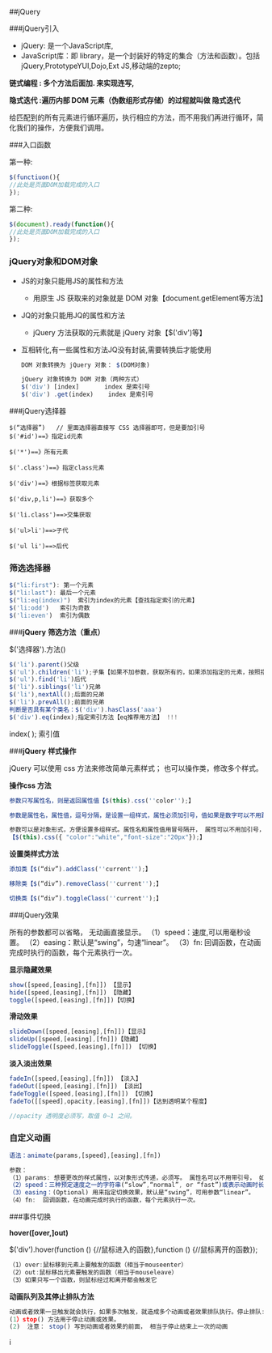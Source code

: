 ##jQuery

###jQuery引入

* jQuery: 是一个JavaScript库,
* JavaScript库：即 library，是一个封装好的特定的集合（方法和函数）。包括jQuery,PrototypeYUI,Dojo,Ext JS,移动端的zepto;

**链式编程 : 多个方法后面加. 来实现连写,**

**隐式迭代 :遍历内部 DOM 元素（伪数组形式存储）的过程就叫做 隐式迭代**

给匹配到的所有元素进行循环遍历，执行相应的方法，而不用我们再进行循环，简化我们的操作，方便我们调用。

###入口函数

第一种:

```js
$(functiuon(){
//此处是页面DOM加载完成的入口
});
```

第二种:

```js
$(document).ready(function(){
//此处是页面DOM加载完成的入口
});
```

### jQuery对象和DOM对象

* JS的对象只能用JS的属性和方法

  * 用原生 JS 获取来的对象就是 DOM 对象【document.getElement等方法】

* JQ的对象只能用JQ的属性和方法

  *  jQuery 方法获取的元素就是 jQuery 对象【$('div')等】

* 互相转化,有一些属性和方法JQ没有封装,需要转换后才能使用

  ```js
  DOM 对象转换为 jQuery 对象： $(DOM对象)
  
  jQuery 对象转换为 DOM 对象（两种方式）
  $('div') [index]       index 是索引号 
  $('div') .get(index)    index 是索引号
  ```

  

###jQuery选择器

```JS
$(“选择器”)   // 里面选择器直接写 CSS 选择器即可，但是要加引号   
$('#id')==》指定id元素

$('*')==》所有元素

$('.class')==》指定class元素

$('div')==》根据标签获取元素

$('div,p,li')==》获取多个

$('li.class')==>交集获取

$('ul>li')==>子代

$('ul li')==>后代
```

### 筛选选择器

```js
$("li:first"): 第一个元素
$("li:last"): 最后一个元素
$("li:eq(index)")  索引为index的元素【查找指定索引的元素】
$('li:odd')   索引为奇数
$('li:even')  索引为偶数
```

###**jQuery** **筛选方法（重点）**

$('选择器').方法()

```js
$('li').parent()父级
$('ul').children('li');子集【如果不加参数，获取所有的，如果添加指定的元素，按照指定的找】
$('ul').find('li')后代
$('li').siblings('li')兄弟
$('li'),nextAll();后面的兄弟
$('li').prevAll();前面的兄弟
判断是否具有某个类名：$('div').hasClass('aaa')
$('div').eq(index);指定索引方法【eq推荐用方法】 !!!
```

index( ); 索引值

###**jQuery** **样式操作**

jQuery 可以使用 css 方法来修改简单元素样式； 也可以操作类，修改多个样式。

**操作css 方法**

```js
参数只写属性名，则是返回属性值【$(this).css(''color'');】

参数是属性名，属性值，逗号分隔，是设置一组样式，属性必须加引号，值如果是数字可以不用跟单位和引号【$(this).css(''color'', ''red'');】

参数可以是对象形式，方便设置多组样式。属性名和属性值用冒号隔开， 属性可以不用加引号，
【$(this).css({ "color":"white","font-size":"20px"});】
```

**设置类样式方法**

```js
添加类【$(“div”).addClass(''current'');】

移除类【$(“div”).removeClass(''current'');】

切换类【$(“div”).toggleClass(''current'');】
```

###jQuery效果

所有的参数都可以省略， 无动画直接显示。
（1）speed：速度,可以用毫秒设置。
（2）easing：默认是“swing”，匀速“linear”。
（3）fn:  回调函数，在动画完成时执行的函数，每个元素执行一次。

**显示隐藏效果**

```js
show([speed,[easing],[fn]]) 【显示】
hide([speed,[easing],[fn]]) 【隐藏】
toggle([speed,[easing],[fn]])【切换】
```

**滑动效果**

```js
slideDown([speed,[easing],[fn]])【显示】
slideUp([speed,[easing],[fn]])【隐藏】
slideToggle([speed,[easing],[fn]]) 【切换】
```

**淡入淡出效果**

```js
fadeIn([speed,[easing],[fn]]) 【淡入】
fadeOut([speed,[easing],[fn]]) 【淡出】
fadeToggle([speed,[easing],[fn]]) 【切换】
fadeTo([[speed],opacity,[easing],[fn]])【达到透明某个程度】

//opacity 透明度必须写，取值 0~1 之间。
```

### 自定义动画

```js
语法：animate(params,[speed],[easing],[fn])

参数：
（1）params: 想要更改的样式属性，以对象形式传递，必须写。 属性名可以不用带引号， 如果是复合属性则需要采取驼峰命名法 borderLeft。其余参数都可以省略。
（2）speed：三种预定速度之一的字符串(“slow”,“normal”, or “fast”)或表示动画时长的毫秒数值(如：1000)。
（3）easing：(Optional) 用来指定切换效果，默认是“swing”，可用参数“linear”。
（4）fn:  回调函数，在动画完成时执行的函数，每个元素执行一次。
```

###事件切换

**hover([over,]out)**

$('div').hover(function () {//鼠标进入的函数},function () {//鼠标离开的函数});

```js
（1）over:鼠标移到元素上要触发的函数（相当于mouseenter）
（2）out:鼠标移出元素要触发的函数（相当于mouseleave）
（3）如果只写一个函数，则鼠标经过和离开都会触发它
```

**动画队列及其停止排队方法**

```js
动画或者效果一旦触发就会执行，如果多次触发，就造成多个动画或者效果排队执行。停止排队:stop()
(1）stop() 方法用于停止动画或效果。
(2)  注意： stop() 写到动画或者效果的前面， 相当于停止结束上一次的动画
```

i